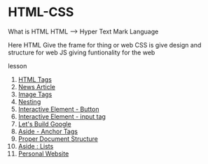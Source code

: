 # HTML-CSS

What is HTML
HTML --> Hyper Text Mark Language

Here HTML Give the frame for thing or web
CSS is give design and structure for web
JS giving funtionality for the web


lesson
1. [HTML Tags](./HTML/tags.html)
2. [News Article](./HTML/newsarticle.html)
3. [Image Tags](./HTML/imagetag.html)
4. [Nesting](./HTML/nesting.html)
5. [Interactive Element - Button](./HTML/interactivebutton.html)
6. [Interactive Element - input tag](./HTML/interactiveinput.html)
7. [Let's Build Google](./HTML/letbuildgoogle.html)
8. [Aside - Anchor Tags](./HTML/anchortags.html)
9. [Proper Document Structure](./HTML/properdocument.html)
10. [Aside : Lists](./HTML/asidelist.html)
11. [Personal Website](./HTML/personalwebsite.html)
